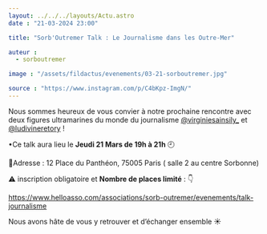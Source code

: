 ```yaml
---
layout: ../../../layouts/Actu.astro
date : "21-03-2024 23:00"

title: "Sorb'Outremer Talk : Le Journalisme dans les Outre-Mer"

auteur :
  - sorboutremer

image : "/assets/fildactus/evenements/03-21-sorboutremer.jpg"

source : "https://www.instagram.com/p/C4bKpz-ImgN/"
---
```


Nous sommes heureux de vous convier à notre prochaine rencontre avec deux figures ultramarines du monde du journalisme [@virginiesainsily_](https://www.instagram.com/virginiesainsily_/) et [@ludivineretory](https://www.instagram.com/ludivineretory/) !

•Ce talk aura lieu le __Jeudi 21 Mars de 19h à 21h__ 🕘

📍Adresse : 12 Place du Panthéon, 75005 Paris ( salle 2 au centre Sorbonne)

⚠️ inscription obligatoire et __Nombre de places limité__ : 👇

https://www.helloasso.com/associations/sorb-outremer/evenements/talk-journalisme

Nous avons hâte de vous y retrouver et d’échanger ensemble ☀️